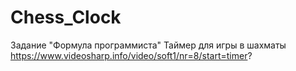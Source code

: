 # Chess_Clock
Задание "Формула программиста"
Таймер для игры в шахматы
https://www.videosharp.info/video/soft1/nr=8/start=timer?
